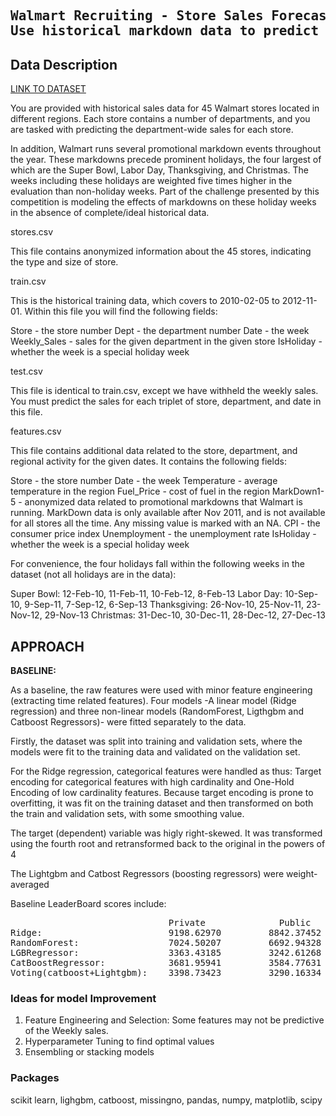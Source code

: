 <h2><pre>Walmart Recruiting - Store Sales Forecasting
Use historical markdown data to predict store sales</pre></h2>


## Data Description
<a href="https://www.kaggle.com/c/walmart-recruiting-store-sales-forecasting/data">LINK TO DATASET</a>

You are provided with historical sales data for 45 Walmart stores located in different regions. Each store contains a number of departments, and you are tasked with predicting the department-wide sales for each store.

In addition, Walmart runs several promotional markdown events throughout the year. These markdowns precede prominent holidays, the four largest of which are the Super Bowl, Labor Day, Thanksgiving, and Christmas. The weeks including these holidays are weighted five times higher in the evaluation than non-holiday weeks. Part of the challenge presented by this competition is modeling the effects of markdowns on these holiday weeks in the absence of complete/ideal historical data.

stores.csv

This file contains anonymized information about the 45 stores, indicating the type and size of store.

train.csv

This is the historical training data, which covers to 2010-02-05 to 2012-11-01. Within this file you will find the following fields:

Store - the store number
Dept - the department number
Date - the week
Weekly_Sales -  sales for the given department in the given store
IsHoliday - whether the week is a special holiday week

test.csv

This file is identical to train.csv, except we have withheld the weekly sales. You must predict the sales for each triplet of store, department, and date in this file.

features.csv

This file contains additional data related to the store, department, and regional activity for the given dates. It contains the following fields:

Store - the store number
Date - the week
Temperature - average temperature in the region
Fuel_Price - cost of fuel in the region
MarkDown1-5 - anonymized data related to promotional markdowns that Walmart is running. MarkDown data is only available after Nov 2011, and is not available for all stores all the time. Any missing value is marked with an NA.
CPI - the consumer price index
Unemployment - the unemployment rate
IsHoliday - whether the week is a special holiday week

For convenience, the four holidays fall within the following weeks in the dataset (not all holidays are in the data):

Super Bowl: 12-Feb-10, 11-Feb-11, 10-Feb-12, 8-Feb-13
Labor Day: 10-Sep-10, 9-Sep-11, 7-Sep-12, 6-Sep-13
Thanksgiving: 26-Nov-10, 25-Nov-11, 23-Nov-12, 29-Nov-13
Christmas: 31-Dec-10, 30-Dec-11, 28-Dec-12, 27-Dec-13


## APPROACH
**BASELINE:**
<p>As a baseline, the raw features were used with minor feature engineering (extracting time related features). Four models -A linear model (Ridge regression) and three non-linear models (RandomForest, Ligthgbm  and Catboost Regressors)- were fitted separately to the data.</p>
Firstly, the dataset was split into training and validation sets, where the models were fit to the training data and validated on the validation set.
<p>For the Ridge regression, categorical features were handled as thus: Target encoding for categorical features with high cardinality and One-Hold Encoding of low cardinality features. Because target encoding is prone to overfitting, it was fit on the training dataset and then transformed on both the train and validation sets, with some smoothing value.</p>
<p>The target (dependent) variable was higly right-skewed. It was transformed using the fourth root and retransformed back to the original in the powers of 4</p>
<p>The Lightgbm and Catbost Regressors (boosting regressors) were weight-averaged</p>

Baseline LeaderBoard scores include:
<pre>
                              Private              Public 
Ridge:                        9198.62970         8842.37452
RandomForest:                 7024.50207         6692.94328
LGBRegressor:                 3363.43185         3242.61268
CatBoostRegressor:            3681.95941         3584.77631
Voting(catboost+Lightgbm):    3398.73423         3290.16334
</pre>

### Ideas for model Improvement
<ol>
  <li>Feature Engineering and Selection: Some features may not be predictive of the Weekly sales.</li>
  <li>Hyperparameter Tuning to find optimal values </li>
  <li>Ensembling or stacking models</li>
</ol>
   
 ### Packages
 scikit learn, lighgbm, catboost, missingno, pandas, numpy, matplotlib, scipy



